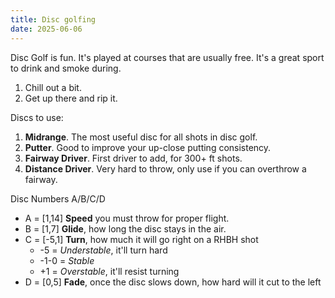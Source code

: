```yaml
---
title: Disc golfing
date: 2025-06-06
---
```

Disc Golf is fun. It's played at courses that are usually free. It's a great sport to drink and smoke during.

1. Chill out a bit.
2. Get up there and rip it.

Discs to use:
1. **Midrange**. The most useful disc for all shots in disc golf.
2. **Putter**. Good to improve your up-close putting consistency.
3. **Fairway Driver**. First driver to add, for 300+ ft shots.
4. **Distance Driver**. Very hard to throw, only use if you can overthrow a fairway.

Disc Numbers A/B/C/D
- A = [1,14] **Speed** you must throw for proper flight.
- B = [1,7] **Glide**, how long the disc stays in the air.
- C = [-5,1] **Turn**, how much it will go right on a RHBH shot
	- -5 = *Understable*, it'll turn hard
	- -1-0 = *Stable*
	- +1 = *Overstable*, it'll resist turning
- D = [0,5] **Fade**, once the disc slows down, how hard will it cut to the left